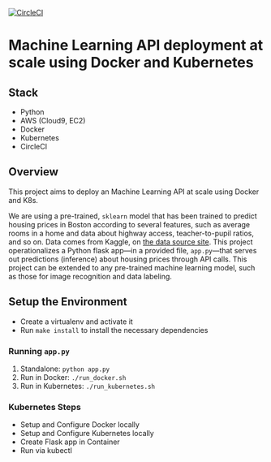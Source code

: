[![CircleCI](https://circleci.com/gh/clequinio5/ml-microservice-k8s-aws.svg?style=shield)](https://app.circleci.com/pipelines/github/clequinio5/ml-microservice-k8s-aws)

# Machine Learning API deployment at scale using Docker and Kubernetes

## Stack

- Python
- AWS (Cloud9, EC2)
- Docker
- Kubernetes
- CircleCI

## Overview

This project aims to deploy an Machine Learning API at scale using Docker and K8s.

We are using a pre-trained, `sklearn` model that has been trained to predict housing prices in Boston according to several features, such as average rooms in a home and data about highway access, teacher-to-pupil ratios, and so on. Data comes from Kaggle, on [the data source site](https://www.kaggle.com/c/boston-housing). This project operationalizes a Python flask app—in a provided file, `app.py`—that serves out predictions (inference) about housing prices through API calls. This project can be extended to any pre-trained machine learning model, such as those for image recognition and data labeling.

## Setup the Environment

* Create a virtualenv and activate it
* Run `make install` to install the necessary dependencies

### Running `app.py`

1. Standalone:  `python app.py`
2. Run in Docker:  `./run_docker.sh`
3. Run in Kubernetes:  `./run_kubernetes.sh`

### Kubernetes Steps

* Setup and Configure Docker locally
* Setup and Configure Kubernetes locally
* Create Flask app in Container
* Run via kubectl
